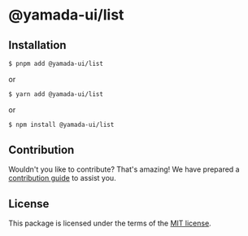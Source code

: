 # @yamada-ui/list

## Installation

```sh
$ pnpm add @yamada-ui/list
```

or

```sh
$ yarn add @yamada-ui/list
```

or

```sh
$ npm install @yamada-ui/list
```

## Contribution

Wouldn't you like to contribute? That's amazing! We have prepared a [contribution guide](https://github.com/yamada-ui/yamada-ui/blob/main/CONTRIBUTING.md) to assist you.

## License

This package is licensed under the terms of the
[MIT license](https://github.com/yamada-ui/yamada-ui/blob/main/LICENSE).
